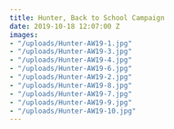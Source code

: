 ```yaml
---
title: Hunter, Back to School Campaign
date: 2019-10-18 12:07:00 Z
images:
- "/uploads/Hunter-AW19-1.jpg"
- "/uploads/Hunter-AW19-3.jpg"
- "/uploads/Hunter-AW19-4.jpg"
- "/uploads/Hunter-AW19-6.jpg"
- "/uploads/Hunter-AW19-2.jpg"
- "/uploads/Hunter-AW19-8.jpg"
- "/uploads/Hunter-AW19-7.jpg"
- "/uploads/Hunter-AW19-9.jpg"
- "/uploads/Hunter-AW19-10.jpg"
---
```



